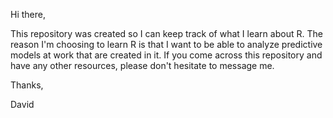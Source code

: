 Hi there,

This repository was created so I can keep track of what I learn about R. The reason I'm choosing to learn R is that I want to be able to analyze predictive models at work that are created in it. If you come across this repository and have any other resources, please don't hesitate to message me.

Thanks,

David